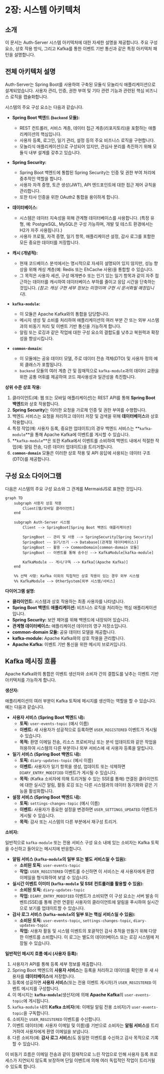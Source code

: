 # 2장: 시스템 아키텍처

## 소개

이 문서는 Auth-Server 시스템 아키텍처에 대한 자세한 설명을 제공합니다. 주요 구성 요소, 상호 작용 방식, 그리고 Kafka를 통한 이벤트 기반 통신과 같은 특정 아키텍처 패턴을 설명합니다.

## 전체 아키텍처 설명

Auth-Server는 Spring Boot를 사용하여 구축된 모듈식 모놀리식 애플리케이션으로 설계되었습니다. 사용자 관리, 인증, 권한 부여 및 기타 관련 기능과 관련된 핵심 비즈니스 로직을 캡슐화합니다.

시스템의 주요 구성 요소는 다음과 같습니다.

*   **Spring Boot 백엔드 (`backend` 모듈):**
    *   REST 컨트롤러, 서비스 계층, 데이터 접근 계층(리포지토리)을 포함하는 애플리케이션의 핵심입니다.
    *   사용자 등록, 로그인, 일기 관리, 설정 등의 주요 비즈니스 로직을 구현합니다.
    *   모놀리식 애플리케이션으로 구성되어 있지만, 관심사 분리를 촉진하기 위해 모듈식 내부 설계를 갖추고 있습니다.

*   **Spring Security:**
    *   Spring Boot 백엔드에 통합된 Spring Security는 인증 및 권한 부여 처리에 중추적인 역할을 합니다.
    *   사용자 자격 증명, 토큰 생성(JWT), API 엔드포인트에 대한 접근 제어 규칙을 관리합니다.
    *   또한 타사 인증을 위한 OAuth2 통합을 용이하게 합니다.

*   **데이터베이스:**
    *   시스템은 데이터 지속성을 위해 관계형 데이터베이스를 사용합니다. (특정 유형, 예: PostgreSQL, MySQL은 구성 가능하며, 개발 및 테스트 환경에서는 H2가 자주 사용됩니다.)
    *   사용자 프로필, 자격 증명, 일기 항목, 애플리케이션 설정, 감사 로그를 포함한 모든 중요한 데이터를 저장합니다.

*   **캐시 (개념적):**
    *   현재 코드베이스 분석에서는 명시적으로 자세히 설명되어 있지 않지만, 성능 향상을 위해 캐싱 계층(예: Redis 또는 EhCache 사용)을 통합할 수 있습니다.
    *   그 목적은 사용자 세션, 구성 매개변수 또는 인기 있는 일기 항목과 같이 자주 접근하는 데이터를 캐시하여 데이터베이스 부하를 줄이고 응답 시간을 단축하는 것입니다. *(참고: 캐싱 구현 세부 정보는 미정이며 구현 시 문서화될 예정입니다).*

*   **`kafka-module`:**
    *   이 모듈은 Apache Kafka와의 통합을 담당합니다.
    *   메시지 생성 및 소비를 처리하여 애플리케이션의 여러 부분 간 또는 외부 시스템과의 비동기 처리 및 이벤트 기반 통신을 가능하게 합니다.
    *   알림 또는 로깅과 같은 작업에 대한 구성 요소의 결합도를 낮추고 복원력과 확장성을 향상시킵니다.

*   **`common-domain`:**
    *   이 모듈에는 공유 데이터 모델, 주로 데이터 전송 객체(DTO) 및 사용자 정의 예외 클래스가 포함됩니다.
    *   `backend` 모듈의 여러 계층 간 및 잠재적으로 `kafka-module`과의 데이터 교환을 위한 공통 어휘를 제공하여 코드 재사용성과 일관성을 촉진합니다.

**상위 수준 상호 작용:**

1.  클라이언트(예: 웹 또는 모바일 애플리케이션)는 REST API를 통해 **Spring Boot 백엔드**와 상호 작용합니다.
2.  **Spring Security**는 이러한 요청을 가로채 인증 및 권한 부여를 수행합니다.
3.  백엔드 서비스는 요청을 처리하고 데이터 저장 및 검색을 위해 **데이터베이스**와 상호 작용합니다.
4.  특정 작업(예: 사용자 등록, 중요한 업데이트)의 경우 백엔드 서비스는 **`kafka-module`**을 통해 Apache Kafka에 이벤트를 게시할 수 있습니다.
5.  **`kafka-module`**은 또한 Kafka에서 이벤트를 소비하여 백엔드 내에서 적절한 작업(예: 알림 전송, 다른 데이터 업데이트)을 트리거합니다.
6.  **`common-domain`** 모듈은 이러한 상호 작용 및 API 응답에 사용되는 데이터 구조(DTO)를 제공합니다.

## 구성 요소 다이어그램

다음은 시스템의 주요 구성 요소와 그 관계를 MermaidJS로 표현한 것입니다.

```mermaid
graph TD
    subgraph 사용자 상호 작용
        Client[웹/모바일 클라이언트]
    end

    subgraph Auth-Server 시스템
        Client --> SpringBoot[Spring Boot 백엔드 애플리케이션]

        SpringBoot -- 관리 및 사용 --> SpringSecurity[Spring Security]
        SpringBoot -- 읽기/쓰기 --> Database[(관계형 데이터베이스)]
        SpringBoot -- 활용 --> CommonDomain[common-domain 모듈]
        SpringBoot -- 이벤트를 통해 송수신 --> KafkaModule[kafka-module]

        KafkaModule -- 게시/구독 --> Kafka[(Apache Kafka)]
    end

    %% 선택 사항: Kafka 이외의 직접적인 상호 작용이 있는 경우 외부 시스템
    %% KafkaModule --> OtherSystem[외부 시스템/서비스]
```

**다이어그램 설명:**

*   **클라이언트:** 시스템과 상호 작용하는 최종 사용자를 나타냅니다.
*   **Spring Boot 백엔드 애플리케이션:** 비즈니스 로직을 처리하는 핵심 애플리케이션입니다.
*   **Spring Security:** 보안 제어를 위해 백엔드에 내장되어 있습니다.
*   **관계형 데이터베이스:** 애플리케이션 데이터의 영구 저장소입니다.
*   **common-domain 모듈:** 공유 데이터 모델을 제공합니다.
*   **kafka-module:** Apache Kafka와의 상호 작용을 관리합니다.
*   **Apache Kafka:** 이벤트 기반 통신을 위한 메시지 브로커입니다.

## Kafka 메시징 흐름

Apache Kafka와의 통합은 이벤트 생산자와 소비자 간의 결합도를 낮추는 이벤트 기반 아키텍처를 가능하게 합니다.

**생산자:**

애플리케이션의 여러 부분이 Kafka 토픽에 메시지를 생산하는 역할을 할 수 있습니다. 예는 다음과 같습니다.

*   **사용자 서비스 (Spring Boot 백엔드 내):**
    *   **토픽:** `user-events-topic` (예시 이름)
    *   **이벤트:** 새 사용자가 성공적으로 등록하면 `USER_REGISTERED` 이벤트가 게시될 수 있습니다.
    *   **목적:** 환영 이메일 전송, 리소스 프로비저닝 또는 분석 업데이트와 같은 작업을 허용하여 시스템의 다른 부분이나 외부 서비스에 새 사용자 등록을 알립니다.
*   **일기 서비스 (Spring Boot 백엔드 내):**
    *   **토픽:** `diary-updates-topic` (예시 이름)
    *   **이벤트:** 사용자가 일기 항목을 생성, 업데이트 또는 삭제하면 `DIARY_ENTRY_MODIFIED` 이벤트가 게시될 수 있습니다.
    *   **목적:** (Kafka 소비자에 의해 트리거될 수 있는 SSE를 통해) 연결된 클라이언트에 대한 실시간 알림, 활동 로깅 또는 다른 시스템과의 데이터 동기화와 같은 기능을 활성화합니다.
*   **설정 서비스 (Spring Boot 백엔드 내):**
    *   **토픽:** `settings-changes-topic` (예시 이름)
    *   **이벤트:** 사용자가 중요한 설정을 변경하면 `USER_SETTINGS_UPDATED` 이벤트가 게시될 수 있습니다.
    *   **목적:** 감사 또는 시스템의 다른 부분에서 재구성 트리거.

**소비자:**

일반적으로 `kafka-module` 또는 전용 서비스 구성 요소 내에 있는 소비자는 Kafka 토픽을 수신하고 들어오는 메시지에 반응합니다.

*   **알림 서비스 (`kafka-module`의 일부 또는 별도 서비스일 수 있음):**
    *   **소비된 토픽:** `user-events-topic`
    *   **작업:** `USER_REGISTERED` 이벤트를 수신하면 이 서비스는 새 사용자에게 환영 이메일을 형식화하여 보낼 수 있습니다.
*   **실시간 이벤트 이미터 (`kafka-module` 및 SSE 컨트롤러를 활용할 수 있음):**
    *   **소비된 토픽:** `diary-updates-topic`
    *   **작업:** `DIARY_ENTRY_MODIFIED` 이벤트가 소비되면 이 구성 요소는 서버 발송 이벤트(SSE)를 통해 관련 연결된 사용자의 클라이언트에 알림을 푸시하여 실시간으로 보기를 업데이트할 수 있습니다.
*   **감사 로그 서비스 (`kafka-module`의 일부 또는 핵심 서비스일 수 있음):**
    *   **소비된 토픽:** `user-events-topic`, `settings-changes-topic`, `diary-updates-topic`
    *   **작업:** 사용자 활동 및 시스템 이벤트의 포괄적인 감사 추적을 만들기 위해 다양한 이벤트를 소비합니다. 이 로그는 별도의 데이터베이스 또는 로깅 시스템에 저장될 수 있습니다.

**일반적인 메시지 흐름 예시 (사용자 등록):**

1.  사용자가 API를 통해 등록 세부 정보를 제출합니다.
2.  Spring Boot 백엔드의 **사용자 서비스**는 등록을 처리하고 데이터를 확인한 후 새 사용자를 **데이터베이스**에 저장합니다.
3.  등록에 성공하면 **사용자 서비스**(또는 전용 이벤트 게시자)가 `USER_REGISTERED` 이벤트 메시지를 구성합니다.
4.  이 메시지는 **`kafka-module`**(생산자)에 의해 **Apache Kafka**의 `user-events-topic`에 게시됩니다.
5.  `kafka-module` 내의 **Kafka 소비자**(예: 이메일 알림 전용 소비자)가 `user-events-topic`을 구독합니다.
6.  소비자는 `USER_REGISTERED` 이벤트를 수신합니다.
7.  이벤트 데이터(예: 사용자 이메일 및 이름)를 기반으로 소비자는 **알림 서비스**를 트리거하여 사용자에게 환영 이메일을 보냅니다.
8.  다른 소비자(예: **감사 로그 서비스**)도 동일한 이벤트를 수신하고 감사 목적으로 기록할 수 있습니다.

이 비동기 흐름은 이메일 전송과 같이 잠재적으로 느린 작업으로 인해 사용자 등록 프로세스가 지연되지 않도록 보장하며 단일 이벤트에 의해 여러 독립적인 작업이 트리거될 수 있도록 합니다.
